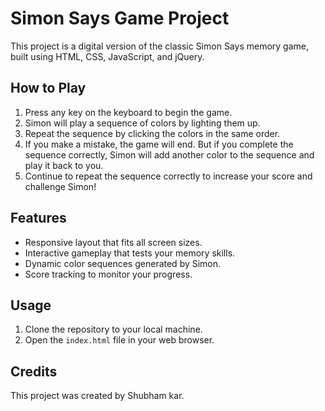 # Simon Says Game Project  
This project is a digital version of the classic Simon Says memory game, built using HTML, CSS, JavaScript, and jQuery.  

## How to Play  
1. Press any key on the keyboard to begin the game.  
2. Simon will play a sequence of colors by lighting them up.  
3. Repeat the sequence by clicking the colors in the same order.  
4. If you make a mistake, the game will end. But if you complete the sequence correctly, Simon will add another color to the sequence and play it back to you.  
5. Continue to repeat the sequence correctly to increase your score and challenge Simon!  

## Features  
- Responsive layout that fits all screen sizes.  
- Interactive gameplay that tests your memory skills.  
- Dynamic color sequences generated by Simon.  
- Score tracking to monitor your progress.  

## Usage  
1. Clone the repository to your local machine.  
2. Open the `index.html` file in your web browser.  

## Credits  
This project was created by Shubham kar.  